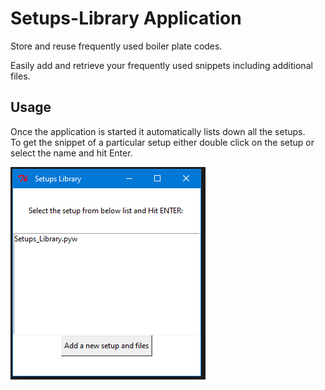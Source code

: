 # Setups-Library Application

Store and reuse frequently used boiler plate codes.

Easily add and retrieve your frequently used snippets including additional files.


## Usage
Once the application is started it automatically lists down all the setups.  
To get the snippet of a particular setup either double click on the setup or select the name and hit Enter.

<img src="/images/Snap.PNG" alt="demo"/>
